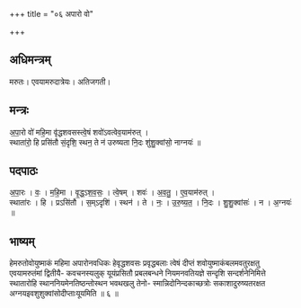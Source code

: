 +++
title = "०६ अपारो वो"

+++
## अधिमन्त्रम्
मरुतः। एवयामरुदात्रेयः। अतिजगती।

## मन्त्रः
अ॒पा॒रो वो॑ महि॒मा वृ॑द्धशवसस्त्वे॒षं शवो॑ऽवत्वेव॒याम॑रुत् ।  
स्थाता॑रो॒ हि प्रसि॑तौ सं॒दृशि॒ स्थन॒ ते न॑ उरुष्यता नि॒दः शु॑शु॒क्वांसो॒ नाग्नयः॑ ॥

## पदपाठः
अ॒पा॒रः । वः॒ । म॒हि॒मा । वृ॒द्ध॒ऽश॒व॒सः॒ । त्वे॒षम् । शवः॑ । अ॒व॒तु॒ । ए॒व॒याम॑रुत् ।  
स्थाता॑रः । हि । प्रऽसि॑तौ । स॒म्ऽदृशि॑ । स्थन॑ । ते । नः॒ । उ॒रु॒ष्य॒त॒ । नि॒दः । शु॒शु॒क्वांसः॑ । न । अ॒ग्नयः॑ ॥

## भाष्यम्
हेमरुतोवोयुष्माकं महिमा अपारोनवधिकः हेवृद्धशवसः प्रवृद्धबलाः त्वेषं दीप्तं शवोयुष्माकंबलमवतुरक्षतु एवयामरुतंमां द्वितीयै- कवचनस्यलुक् यूयंप्रसितौ प्रबलबन्धने नियमनवतियज्ञे सन्दृशि सन्दर्शनेनिमित्ते स्थातारोहि स्थाननियमेनतिष्ठन्तोस्थन भवथखलु तेनो- स्मान्निदोनिन्दकाच्छत्रोः सकाशादुरुष्यतरक्षत अग्नयइवशुशुक्वांसोदीप्ताःयूयमिति ॥ ६ ॥